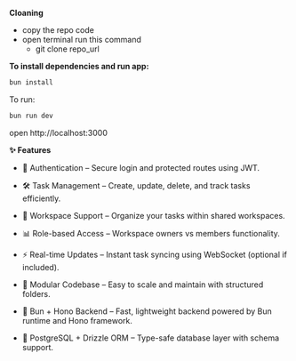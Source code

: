 **Cloaning**

- copy the repo code 
- open terminal run this command
  - git clone repo_url

**To install dependencies and run app:**
```sh
bun install
```

To run:
```sh
bun run dev
```
open http://localhost:3000

**✨ Features**
- 🔐 Authentication – Secure login and protected routes using JWT.

- 🛠️ Task Management – Create, update, delete, and track tasks efficiently.

- 👥 Workspace Support – Organize your tasks within shared workspaces.

- 📊 Role-based Access – Workspace owners vs members functionality.

- ⚡ Real-time Updates – Instant task syncing using WebSocket (optional if included).

- 🧩 Modular Codebase – Easy to scale and maintain with structured folders.

- 🚀 Bun + Hono Backend – Fast, lightweight backend powered by Bun runtime and Hono framework.

- 💾 PostgreSQL + Drizzle ORM – Type-safe database layer with schema support.
